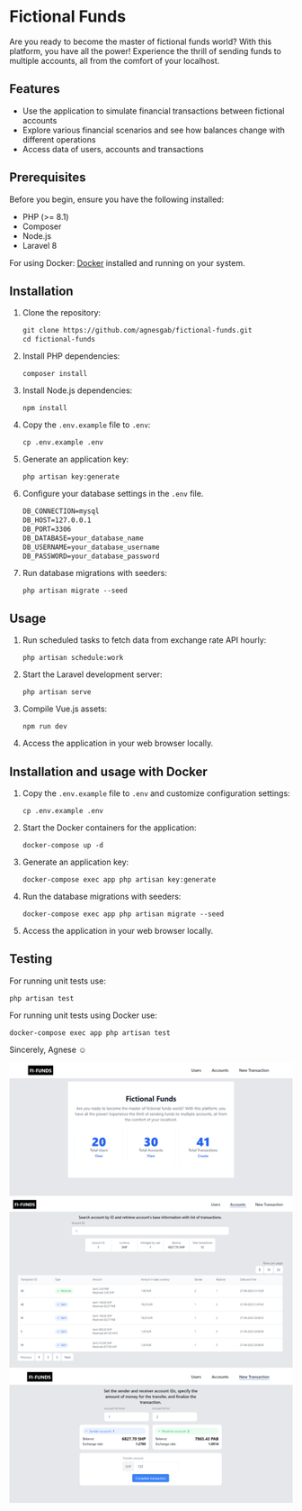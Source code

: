 # Fictional Funds

Are you ready to become the master of fictional funds world? With this platform, you have all the power! Experience the thrill of sending funds to multiple accounts, all from the comfort of your localhost.

## Features

- Use the application to simulate financial transactions between fictional accounts
- Explore various financial scenarios and see how balances change with different operations
- Access data of users, accounts and transactions

## Prerequisites

Before you begin, ensure you have the following installed:

- PHP (>= 8.1)
- Composer
- Node.js
- Laravel 8

For using Docker:
[Docker](https://www.docker.com/) installed and running on your system.

## Installation

1. Clone the repository:
   ```
   git clone https://github.com/agnesgab/fictional-funds.git
   cd fictional-funds
   ```

2. Install PHP dependencies:
   ```
   composer install
   ```

3. Install Node.js dependencies:
   ```
   npm install
   ```

4. Copy the `.env.example` file to `.env`:
   ```
   cp .env.example .env
   ```

5. Generate an application key:
   ```
   php artisan key:generate
   ```

6. Configure your database settings in the `.env` file.
   ```
   DB_CONNECTION=mysql
   DB_HOST=127.0.0.1
   DB_PORT=3306
   DB_DATABASE=your_database_name
   DB_USERNAME=your_database_username
   DB_PASSWORD=your_database_password
   ```

7. Run database migrations with seeders:
   ```
   php artisan migrate --seed
   ```

## Usage

1. Run scheduled tasks to fetch data from exchange rate API hourly:
   ```
   php artisan schedule:work
   ```

2. Start the Laravel development server:
   ```
   php artisan serve
   ```

3. Compile Vue.js assets:
   ```
   npm run dev
   ```

4. Access the application in your web browser locally.

## Installation and usage with Docker

1. Copy the `.env.example` file to `.env` and customize configuration settings:
   ```
   cp .env.example .env
   ```

2. Start the Docker containers for the application:
   ```
   docker-compose up -d
   ```

3. Generate an application key:
   ```
   docker-compose exec app php artisan key:generate
   ```

4. Run the database migrations with seeders:
   ```
   docker-compose exec app php artisan migrate --seed
   ```

5. Access the application in your web browser locally.

## Testing

For running unit tests use:
```
php artisan test
```

For running unit tests using Docker use:
```
docker-compose exec app php artisan test
```

Sincerely, Agnese :relaxed:

![Fictional Funds Homepage](home.png) 
![Fictional Funds Accounts](accounts.png)
![Fictional Funds Transaction](transaction.png)

